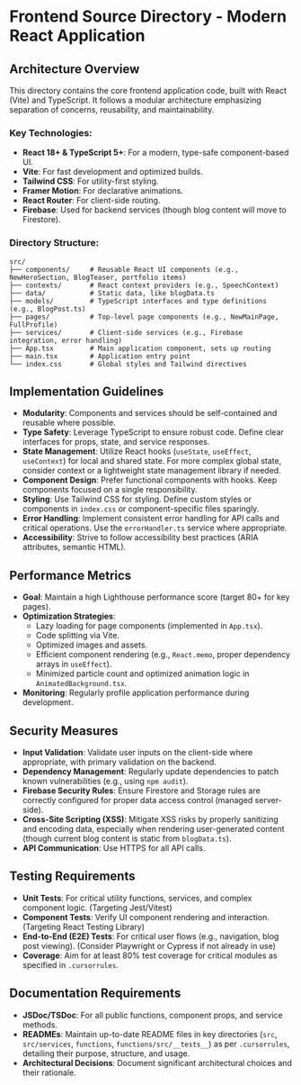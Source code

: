 # Frontend Source Directory - Modern React Application

## Architecture Overview

This directory contains the core frontend application code, built with React (Vite) and TypeScript. It follows a modular architecture emphasizing separation of concerns, reusability, and maintainability.

### Key Technologies:
- **React 18+ & TypeScript 5+**: For a modern, type-safe component-based UI.
- **Vite**: For fast development and optimized builds.
- **Tailwind CSS**: For utility-first styling.
- **Framer Motion**: For declarative animations.
- **React Router**: For client-side routing.
- **Firebase**: Used for backend services (though blog content will move to Firestore).

### Directory Structure:
```
src/
├── components/     # Reusable React UI components (e.g., NewHeroSection, BlogTeaser, portfolio items)
├── contexts/       # React context providers (e.g., SpeechContext)
├── data/           # Static data, like blogData.ts
├── models/         # TypeScript interfaces and type definitions (e.g., BlogPost.ts)
├── pages/          # Top-level page components (e.g., NewMainPage, FullProfile)
├── services/       # Client-side services (e.g., Firebase integration, error handling)
├── App.tsx         # Main application component, sets up routing
├── main.tsx        # Application entry point
└── index.css       # Global styles and Tailwind directives
```

## Implementation Guidelines

- **Modularity**: Components and services should be self-contained and reusable where possible.
- **Type Safety**: Leverage TypeScript to ensure robust code. Define clear interfaces for props, state, and service responses.
- **State Management**: Utilize React hooks (`useState`, `useEffect`, `useContext`) for local and shared state. For more complex global state, consider context or a lightweight state management library if needed.
- **Component Design**: Prefer functional components with hooks. Keep components focused on a single responsibility.
- **Styling**: Use Tailwind CSS for styling. Define custom styles or components in `index.css` or component-specific files sparingly.
- **Error Handling**: Implement consistent error handling for API calls and critical operations. Use the `errorHandler.ts` service where appropriate.
- **Accessibility**: Strive to follow accessibility best practices (ARIA attributes, semantic HTML).

## Performance Metrics

- **Goal**: Maintain a high Lighthouse performance score (target 80+ for key pages).
- **Optimization Strategies**:
    - Lazy loading for page components (implemented in `App.tsx`).
    - Code splitting via Vite.
    - Optimized images and assets.
    - Efficient component rendering (e.g., `React.memo`, proper dependency arrays in `useEffect`).
    - Minimized particle count and optimized animation logic in `AnimatedBackground.tsx`.
- **Monitoring**: Regularly profile application performance during development.

## Security Measures

- **Input Validation**: Validate user inputs on the client-side where appropriate, with primary validation on the backend.
- **Dependency Management**: Regularly update dependencies to patch known vulnerabilities (e.g., using `npm audit`).
- **Firebase Security Rules**: Ensure Firestore and Storage rules are correctly configured for proper data access control (managed server-side).
- **Cross-Site Scripting (XSS)**: Mitigate XSS risks by properly sanitizing and encoding data, especially when rendering user-generated content (though current blog content is static from `blogData.ts`).
- **API Communication**: Use HTTPS for all API calls.

## Testing Requirements

- **Unit Tests**: For critical utility functions, services, and complex component logic. (Targeting Jest/Vitest)
- **Component Tests**: Verify UI component rendering and interaction. (Targeting React Testing Library)
- **End-to-End (E2E) Tests**: For critical user flows (e.g., navigation, blog post viewing). (Consider Playwright or Cypress if not already in use)
- **Coverage**: Aim for at least 80% test coverage for critical modules as specified in `.cursorrules`.

## Documentation Requirements

- **JSDoc/TSDoc**: For all public functions, component props, and service methods.
- **READMEs**: Maintain up-to-date README files in key directories (`src`, `src/services`, `functions`, `functions/src/__tests__`) as per `.cursorrules`, detailing their purpose, structure, and usage.
- **Architectural Decisions**: Document significant architectural choices and their rationale. 